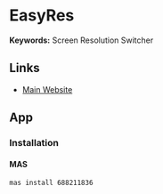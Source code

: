 # EasyRes

**Keywords:** Screen Resolution Switcher

## Links

- [Main Website](https://easyresapp.com/)

## App

### Installation

#### MAS

```sh
mas install 688211836
```
